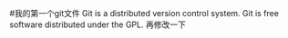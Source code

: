 #我的第一个git文件
Git is a distributed version control system.
Git is free software distributed under the GPL.
再修改一下